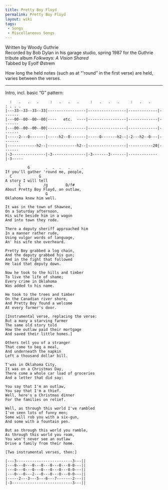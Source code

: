 ```yaml
---
title: Pretty Boy Floyd
permalink: Pretty Boy Floyd
layout: wiki
tags:
 - Songs
 - Miscellaneous Songs
---
```


Written by Woody Guthrie  
Recorded by Bob Dylan in his garage studio, spring 1987 for the Guthrie
tribute album *Folkways: A Vision Shared*  
Tabbed by Eyolf Østrem

How long the held notes (such as at “'round” in the first verse) are
held, varies between the verses.

* * * * *

Intro, incl. basic “G” pattern:

      :   .   .   .     :   .   .   .     :   .   .   .     :   .   .     : . . .
    |---33--33--33--33|-----------------|-----------------|-------------|-------
    |---00--00--00--00|----   etc.  ----|-----------------|-------------|-------
    |---00--00--00--00|-----------------|-----------------|-------------|-------
    |-----2---0-------|-----h2--0-------|-----0-------h2--|-2---h2--0---|-------
    |-------------h2--|-------------h2--|-----------------|-----------20|-------
    |-3---------------|-3---------------|-3-------3-------|-------------|-3-----

              G       .  .  .   .     .
    If you'll gather 'round me, people,
      C            G
    A story I will tell
          C          /g        D/f#
    About Pretty Boy Floyd, an outlaw,
                      G
    Oklahoma knew him well.

    It was in the town of Shawnee,
    On a Saturday afternoon,
    His wife beside him in a wagon
    And into town they rode.

    There a deputy sheriff approached him
    In a manner rather rude,
    Using vulgar words of language,
    An' his wife she overheard.

    Pretty Boy grabbed a log chain,
    And the deputy grabbed his gun;
    And in the fight that followed
    He laid that deputy down.

    Now he took to the hills and timber
    To live the life of shame;
    Every crime in Oklahoma
    Was added to his name.

    He took to the trees and timber
    On the Canadian river shore,
    And Pretty Boy found a welcome
    At every farmer's door.

    [Instrumental verse, replacing the verse:
    But a many a starving farmer
    The same old story told
    How the outlaw paid their mortgage
    And saved their little homes.]

    Others tell you of a stranger
    That come to beg a meal,
    And underneath the napkin
    Left a thousand dollar bill.

    T'was in Oklahoma City,
    It was on a Christmas Day,
    There come a whole car load of groceries
    And a letter that did say:

    You say that I'm an outlaw,
    You say that I'm a thief.
    Well, here's a Christmas dinner
    For the families on relief.

    Well, as through this world I've rambled
    I've seen lots of funny men;
    Some will rob you with a six-gun,
    And some with a fountain pen.

    But as through this world you ramble,
    As through this world you roam,
    You won't never see an outlaw
    Drive a family from their home.

    [Two instrumental verses, then:]

    |---3-------------------------3---||
    |---0---0---0---0---0---0---0-0---||
    |---0---0---0---0---0---0---0-0---||
    |---0---0---2---0---0---0---0-0---||
    |-----2---3---5---6---7-------2---||
    |-3---------------------------3---||
